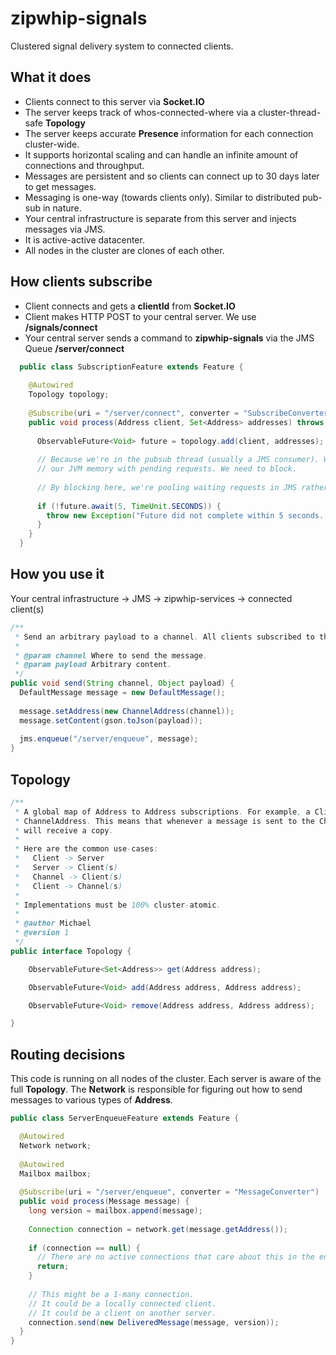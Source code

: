 zipwhip-signals
===============

Clustered signal delivery system to connected clients. 

What it does
------

* Clients connect to this server via **Socket.IO**
* The server keeps track of whos-connected-where via a cluster-thread-safe **Topology**
* The server keeps accurate **Presence** information for each connection cluster-wide.
* It supports horizontal scaling and can handle an infinite amount of connections and throughput. 
* Messages are persistent and so clients can connect up to 30 days later to get messages.
* Messaging is one-way (towards clients only). Similar to distributed pub-sub in nature.
* Your central infrastructure is separate from this server and injects messages via JMS.
* It is active-active datacenter.
* All nodes in the cluster are clones of each other.

How clients subscribe
------

* Client connects and gets a **clientId** from **Socket.IO**
* Client makes HTTP POST to your central server. We use **/signals/connect**
* Your central server sends a command to **zipwhip-signals** via the JMS Queue **/server/connect**

```java
  public class SubscriptionFeature extends Feature {
    
    @Autowired
    Topology topology;
    
    @Subscribe(uri = "/server/connect", converter = "SubscribeConverter")
    public void process(Address client, Set<Address> addresses) throws Exception {
      
      ObservableFuture<Void> future = topology.add(client, addresses);
      
      // Because we're in the pubsub thread (usually a JMS consumer). We don't want to overwhelm
      // our JVM memory with pending requests. We need to block.
      
      // By blocking here, we're pooling waiting requests in JMS rather than in our local JVM.
      
      if (!future.await(5, TimeUnit.SECONDS)) {
        throw new Exception("Future did not complete within 5 seconds. Is our topology down?");
      }    
    }
  }
```


How you use it
------

Your central infrastructure -> JMS -> zipwhip-services -> connected client(s)

```java
/**
 * Send an arbitrary payload to a channel. All clients subscribed to this channel will receive it.
 *
 * @param channel Where to send the message.
 * @param payload Arbitrary content. 
 */
public void send(String channel, Object payload) {
  DefaultMessage message = new DefaultMessage();
  
  message.setAddress(new ChannelAddress(channel));
  message.setContent(gson.toJson(payload));
  
  jms.enqueue("/server/enqueue", message);
}
```

Topology 
------

```java
/**
 * A global map of Address to Address subscriptions. For example, a ClientAddress can bind into a 
 * ChannelAddress. This means that whenever a message is sent to the ChannelAddress, the ClientAddress
 * will receive a copy.
 *
 * Here are the common use-cases:
 *   Client -> Server
 *   Server -> Client(s)
 *   Channel -> Client(s)
 *   Client -> Channel(s)
 *
 * Implementations must be 100% cluster-atomic. 
 * 
 * @author Michael
 * @version 1
 */
public interface Topology {

    ObservableFuture<Set<Address>> get(Address address);

    ObservableFuture<Void> add(Address address, Address address);

    ObservableFuture<Void> remove(Address address, Address address);

}

```

Routing decisions
------

This code is running on all nodes of the cluster. Each server is aware of the full **Topology**. The **Network** is responsible for figuring out how to send messages to various types of **Address**.

```java
public class ServerEnqueueFeature extends Feature {

  @Autowired
  Network network;
  
  @Autowired
  Mailbox mailbox;
  
  @Subscribe(uri = "/server/enqueue", converter = "MessageConverter")
  public void process(Message message) {
    long version = mailbox.append(message);
    
    Connection connection = network.get(message.getAddress());
    
    if (connection == null) {
      // There are no active connections that care about this in the entire cluster.    
      return;
    }
    
    // This might be a 1-many connection. 
    // It could be a locally connected client.
    // It could be a client on another server.
    connection.send(new DeliveredMessage(message, version));
  }
}
```
